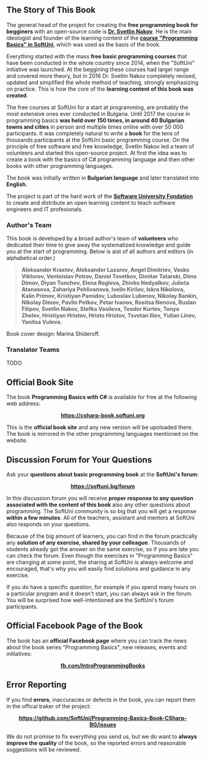 ## The Story of This Book

The general head of the project for creating the **free programming book for begginers** with an open-source code is **[Dr. Svetlin Nakov](http://www.nakov.com)**. He is the main ideologist and founder of the learning content of the **[course "Programming Basics" in SoftUni](https://softuni.bg/courses/programming-basics)**, which was used as the basis of the book. 

Everything started with the mass **free basic programming courses** that have been conducted in the whole country since 2014, when the "SoftUni" initiative was launched. At the beggining these courses had larger range and covered more theory, but in 2016 Dr. Svetlin Nakov completely revised, updated and simplified the whole method of teaching, strongly emphasizing on practice. This is how the core of the **learning content of this book was created**.

The free courses at SoftUni for a start at programming, are probably the most extensive ones ever conducted in Bulgaria. Until 2017 the course in programming basics **was held over 150 times, in around 40 Bulgarian towns and cities** in person and multiple times online with over 50 000 participants. It was completely natural to write a **book** for the tens of thousands participants at the SoftUni basic programming course. On the principle of free software and free knowledge, Svetlin Nakov led a team of volunteers and started this open-source project. At first the idea was to create a book with the basics of C# programming language and then other books with other programming languages.

The book was initially written in **Bulgarian language** and later translated into **English**.

The project is part of the hard work of the **[Software University Fondation](http://softuni.foundation)** to create and distribute an open learning content to teach software engineers and IT profesionals.

### Author's Team

This book is developed by a broad author's team of **volunteers** who dedicated their time to give away the systematized knowledge and guide you at the start of programming. Below is aist of all authors and editors (in alphabetical order.)

> **Aleksander Krastev, Aleksander Lazarov, Angel Dimitriev, Vasko Viktorov, Ventsislav Petrov, Daniel Tsvetkov, Dimitar Tatarski, Dimo Dimov, Diyan Tonchev, Elena Rogleva, Zhivko Nedyalkov, Julieta Atanasova, Zahariya Pehlivanova, Ivelin Kirilov, Iskra Nikolova, Kalin Primov, Kristiyan Pamidov, Luboslav Lubenov, Nikolay Bankin, Nikolay Dimov, Pavlin Petkov, Petar Ivanov, Rositsa Nenova, Ruslan Filipov, Svetlin Nakov, Stefka Vasileva, Teodor Kurtev, Tonyo Zhelev, Hristiyan Hristov, Hristo Hristov, Tsvetan Iliev, Yulian Linev, Yanitsa Vuleva.**

Book cover design: Marina Shideroff.

### Translator Teams

TODO

##  Official Book Site

The book **Programming Basics with C#** is available for free at the following web address:

<p align="center"><strong><a href="https://csharp-book.softuni.org">https://csharp-book.softuni.org</a></strong></p>

This is the **official book site** and any new version will be upoloaded there. The book is mirrored in the other programming languages mentioned on the website.

## Discussion Forum for Your Questions

Ask your **questions about basic programming book** at the **SoftUni's forum**:

<p align="center"><strong><a href="https://softuni.bg/forum">https://softuni.bg/forum</a></strong></p>

In this discussion forum you will receive **proper response to any question associated with the content of this book** also any other questions about programming. The SoftUni community is so big that you will get a response **within a few minutes**. All of the teachers, assistant and mentors at SoftUni also responds on your questions.

Because of the big amount of learners, you can find in the forum practically any **solution of any exercise, shared by your colleague**. Thousands of students already got the answer on the same exercise, so if you are late you can check the forum. Even though the exercises in "Programming Basics" are changing at some point, the sharing at SoftUni is always welcome and encouraged, that's why you will easily find solutions and guidance in any exercise.

If you do have a specific question, for example if you spend many hours on a particular program and it doesn't start, you can always ask in the forum. You will be surprised how well-intentioned are the SoftUni's forum participants. 

## Official Facebook Page of the Book

The book has an **official Facebook page** where you can track the news about the book series "Programming Basics", new releases, events and initiatives:

<p align="center"><strong><a href="https://facebook.com/IntroProgrammingBooks/">fb.com/IntroProgrammingBooks</a></strong></p>

## Error Reporting

If you find **errors**, inaccuracies or defects in the book, you can report them in the offical traker of the project:

<p align="center"><strong><a href="https://github.com/SoftUni/Programming-Basics-Book-CSharp-EN/issues">https://github.com/SoftUni/Programming-Basics-Book-CSharp-BG/issues</a></strong></p>

We do not promise to fix everything you send us, but we do want to **always improve the quality** of the book, so the reported errors and reasonable suggestions will be reviewed.
